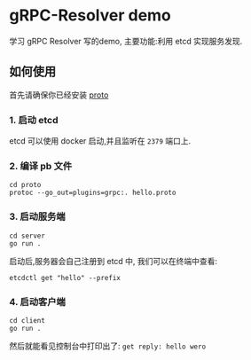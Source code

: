 # gRPC-Resolver demo
学习 gRPC Resolver 写的demo, 主要功能:利用 etcd 实现服务发现.

## 如何使用
首先请确保你已经安装 [proto](https://developers.google.com/protocol-buffers)

### 1. 启动 etcd
etcd 可以使用 docker 启动,并且监听在 `2379` 端口上.

### 2. 编译 pb 文件
```shell
cd proto
protoc --go_out=plugins=grpc:. hello.proto
```

### 3. 启动服务端
```shell
cd server
go run .
```
启动后,服务器会自己注册到 etcd 中, 我们可以在终端中查看: 
```shell
etcdctl get "hello" --prefix
```

### 4. 启动客户端
```shell
cd client
go run .
```
然后就能看见控制台中打印出了: `get reply: hello wero`